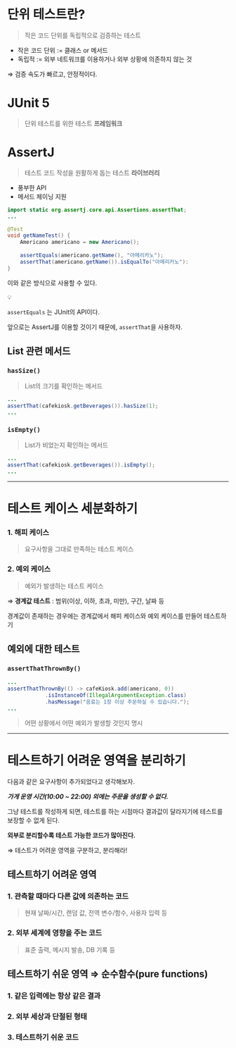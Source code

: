 # 단위 테스트란?

> 작은 코드 단위를 독립적으로 검증하는 테스트
> 
- 작은 코드 단위 := 클래스 or 메서드
- 독립적 := 외부 네트워크를 이용하거나 외부 상황에 의존하지 않는 것

⇒ 검증 속도가 빠르고, 안정적이다.

# JUnit 5

> 단위 테스트를 위한 테스트 **프레임워크**
> 

# AssertJ

> 테스트 코드 작성을 원활하게 돕는 테스트 **라이브러리**
> 
- 풍부한 API
- 메서드 체이닝 지원

```java
import static org.assertj.core.api.Assertions.assertThat;
...

@Test
void getNameTest() {
	Americano americano = new Americano();
	
	assertEquals(americano.getName(), "아메리카노");
	assertThat(americano.getName()).isEqualTo("아메리카노"):
}
```

이와 같은 방식으로 사용할 수 있다. 

<aside>
💡

`assertEquals` 는 JUnit의 API이다.

앞으로는 AssertJ를 이용할 것이기 때문에, `assertThat`을 사용하자.

</aside>

## List 관련 메서드

### `hasSize()`

> List의 크기를 확인하는 메서드
> 

```java
...
assertThat(cafekiosk.getBeverages()).hasSize(1);
...
```

### `isEmpty()`

> List가 비었는지 확인하는 메서드
> 

```java
...
assertThat(cafekiosk.getBeverages()).isEmpty();
...
```

---

# 테스트 케이스 세분화하기

### 1. 해피 케이스

> 요구사항을 그대로 만족하는 테스트 케이스
> 

### 2. 예외 케이스

> 예외가 발생하는 테스트 케이스
> 

⇒ **경계값 테스트** : 범위(이상, 이하, 초과, 미만), 구간, 날짜 등

경계값이 존재하는 경우에는 경계값에서 해피 케이스와 예외 케이스를 만들어 테스트하기

## 예외에 대한 테스트

### `assertThatThrownBy()`

```java
...
assertThatThrownBy(() -> cafeKiosk.add(americano, 0))
			.isInstanceOf(IllegalArgumentException.class)
			.hasMessage("음료는 1장 이상 주문하실 수 있습니다.");
...
```

> 어떤 상황에서 어떤 예외가 발생할 것인지 명시
> 

---

# 테스트하기 어려운 영역을 분리하기

다음과 같은 요구사항이 추가되었다고 생각해보자.

***가게 운영 시간(10:00 ~ 22:00) 외에는 주문을 생성할 수 없다.***

그냥 테스트를 작성하게 되면, 테스트를 하는 시점마다 결과값이 달라지기에 테스트를 보장할 수 없게 된다. 

**외부로 분리할수록 테스트 가능한 코드가 많아진다.**  

⇒ 테스트가 어려운 영역을 구분하고, 분리해라!

## 테스트하기 어려운 영역

### 1. 관측할 때마다 다른 값에 의존하는 코드

> 현재 날짜/시간, 랜덤 값, 전역 변수/함수, 사용자 입력 등
> 

### 2. 외부 세계에 영향을 주는 코드

> 표준 출력, 메시지 발송, DB 기록 등
> 

## 테스트하기 쉬운 영역 ⇒ 순수함수(pure functions)

### 1. 같은 입력에는 항상 같은 결과

### 2. 외부 세상과 단절된 형태

### 3. 테스트하기 쉬운 코드